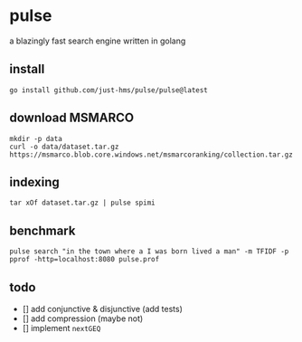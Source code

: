 # pulse

a blazingly fast search engine written in golang

## install

```shell
go install github.com/just-hms/pulse/pulse@latest
```

## download MSMARCO

```shell
mkdir -p data
curl -o data/dataset.tar.gz https://msmarco.blob.core.windows.net/msmarcoranking/collection.tar.gz
```

## indexing

```shell
tar xOf dataset.tar.gz | pulse spimi
```

## benchmark

```shell
pulse search "in the town where a I was born lived a man" -m TFIDF -p
pprof -http=localhost:8080 pulse.prof
```

## todo

- [] add conjunctive & disjunctive (add tests)
- [] add compression (maybe not)
- [] implement `nextGEQ`
